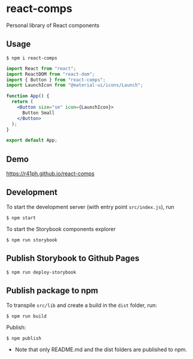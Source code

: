 # react-comps

Personal library of React components

## Usage

```
$ npm i react-comps
```

```jsx
import React from "react";
import ReactDOM from "react-dom";
import { Button } from "react-comps";
import LaunchIcon from "@material-ui/icons/Launch";

function App() {
  return (
    <Button size="sm" icon={LaunchIcon}>
      Button Small
    </Button>
  );
}

export default App;
```

## Demo

https://r41ph.github.io/react-comps

## Development

To start the development server (with entry point `src/index.js`), run

```
$ npm start
```

To start the Storybook components explorer

```
$ npm run storybook
```

## Publish Storybook to Github Pages

```
$ npm run deploy-storybook
```

## Publish package to npm

To transpile `src/lib` and create a build in the `dist` folder, run:

```
$ npm run build
```

Publish:

```
$ npm publish
```

- Note that only README.md and the dist folders are published to npm.

